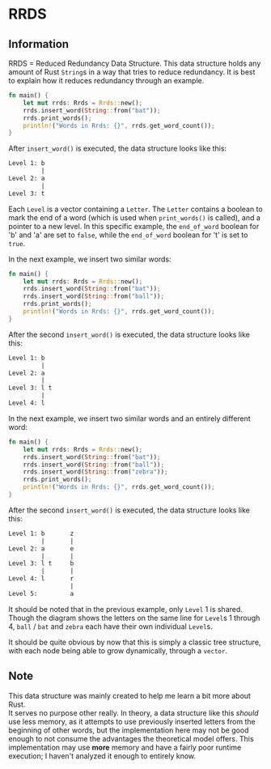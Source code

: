 # RRDS

## Information
RRDS = Reduced Redundancy Data Structure.  This data structure holds any amount
of Rust `String`s in a way that tries to reduce redundancy.  It is best to
explain how it reduces redundancy through an example.

```rust
fn main() {
    let mut rrds: Rrds = Rrds::new();
    rrds.insert_word(String::from("bat"));
    rrds.print_words();
    println!("Words in Rrds: {}", rrds.get_word_count());
}
```

After `insert_word()` is executed, the data structure looks like this:

```txt
Level 1: b
         |
Level 2: a
         |
Level 3: t
```

Each `Level` is a vector containing a `Letter`.  The `Letter` contains a boolean
to mark the end of a word (which is used when `print_words()` is called), and a
pointer to a new level.  In this specific example, the `end_of_word` boolean for
'b' and 'a' are set to `false`, while the `end_of_word` boolean for 't' is set
to `true`.

In the next example, we insert two similar words:

```rust
fn main() {
    let mut rrds: Rrds = Rrds::new();
    rrds.insert_word(String::from("bat"));
    rrds.insert_word(String::from("ball"));
    rrds.print_words();
    println!("Words in Rrds: {}", rrds.get_word_count());
}
```

After the second `insert_word()` is executed, the data structure looks like
this:

```txt
Level 1: b
         |
Level 2: a
         |
Level 3: l t
         |
Level 4: l
```

In the next example, we insert two similar words and an entirely different word:

```rust
fn main() {
    let mut rrds: Rrds = Rrds::new();
    rrds.insert_word(String::from("bat"));
    rrds.insert_word(String::from("ball"));
    rrds.insert_word(String::from("zebra"));
    rrds.print_words();
    println!("Words in Rrds: {}", rrds.get_word_count());
}
```

After the second `insert_word()` is executed, the data structure looks like
this:

```txt
Level 1: b       z
         |       |
Level 2: a       e
         |       |
Level 3: l t     b
         |       |
Level 4: l       r
                 |
Level 5:         a
```

It should be noted that in the previous example, only `Level` 1 is shared.  
Though the diagram shows the letters on the same line for `Level`s 1 through 4,
`ball` / `bat` and `zebra` each have their own individual `Level`s.

It should be quite obvious by now that this is simply a classic tree structure,
with each node being able to grow dynamically, through a `vector`.

## Note
This data structure was mainly created to help me learn a bit more about Rust.   
It serves no purpose other really.  In theory, a data structure like this
*should* use less memory, as it attempts to use previously inserted letters from
the beginning of other words, but the implementation here may not be good enough
to not consume the advantages the theoretical model offers.  This implementation
may use **more** memory and have a fairly poor runtime execution; I haven't
analyzed it enough to entirely know.
